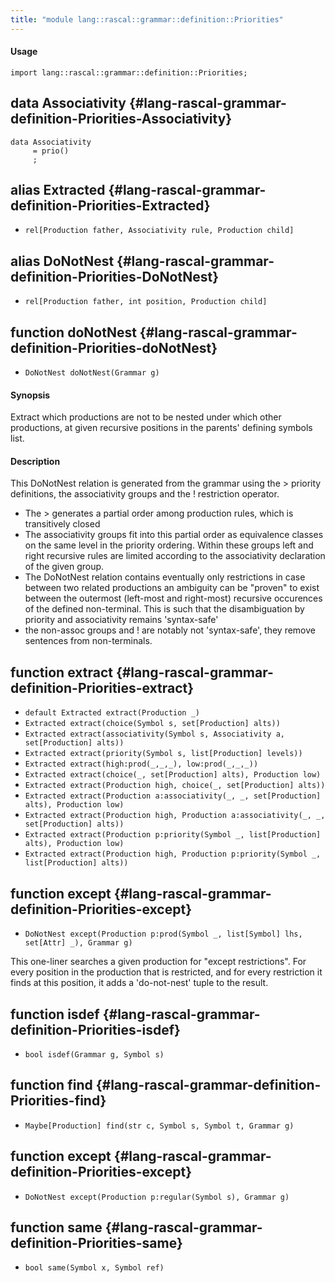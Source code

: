 ```yaml
---
title: "module lang::rascal::grammar::definition::Priorities"
---
```


#### Usage

`import lang::rascal::grammar::definition::Priorities;`


## data Associativity {#lang-rascal-grammar-definition-Priorities-Associativity}

```rascal
data Associativity  
     = prio()
     ;
```

## alias Extracted {#lang-rascal-grammar-definition-Priorities-Extracted}

* `rel[Production father, Associativity rule, Production child]`

## alias DoNotNest {#lang-rascal-grammar-definition-Priorities-DoNotNest}

* `rel[Production father, int position, Production child]`

## function doNotNest {#lang-rascal-grammar-definition-Priorities-doNotNest}

* ``DoNotNest doNotNest(Grammar g)``


#### Synopsis

Extract which productions are not to be nested under which other productions, at given 
recursive positions in the parents' defining symbols list.

#### Description

This DoNotNest relation is generated from the grammar using the > priority definitions,
the associativity groups and the ! restriction operator. 

* The > generates a partial order among production rules, which is transitively closed
* The associativity groups fit into this partial order as equivalence classes on the same
  level in the priority ordering. Within these groups left and right recursive rules are
  limited according to the associativity declaration of the given group.
* The DoNotNest relation contains eventually only restrictions in case between two
  related productions an ambiguity can be "proven" to exist between the outermost (left-most
  and right-most) recursive occurences of the defined non-terminal. This is such that
  the disambiguation by priority and associativity remains 'syntax-safe'
* the non-assoc groups and ! are notably not 'syntax-safe', they remove sentences from non-terminals.

## function extract {#lang-rascal-grammar-definition-Priorities-extract}

* ``default Extracted extract(Production _)``
* ``Extracted extract(choice(Symbol s, set[Production] alts))``
* ``Extracted extract(associativity(Symbol s, Associativity a, set[Production] alts))``
* ``Extracted extract(priority(Symbol s, list[Production] levels))``
* ``Extracted extract(high:prod(_,_,_), low:prod(_,_,_))``
* ``Extracted extract(choice(_, set[Production] alts), Production low)``
* ``Extracted extract(Production high, choice(_, set[Production] alts))``
* ``Extracted extract(Production a:associativity(_, _, set[Production] alts), Production low)``
* ``Extracted extract(Production high, Production a:associativity(_, _, set[Production] alts))``
* ``Extracted extract(Production p:priority(Symbol _, list[Production] alts), Production low)``
* ``Extracted extract(Production high, Production p:priority(Symbol _, list[Production] alts))``

## function except {#lang-rascal-grammar-definition-Priorities-except}

* ``DoNotNest except(Production p:prod(Symbol _, list[Symbol] lhs, set[Attr] _), Grammar g)``


This one-liner searches a given production for "except restrictions". 
For every position in the production that is restricted, and for every restriction it finds 
at this position, it adds a 'do-not-nest' tuple to the result.

## function isdef {#lang-rascal-grammar-definition-Priorities-isdef}

* ``bool isdef(Grammar g, Symbol s)``

## function find {#lang-rascal-grammar-definition-Priorities-find}

* ``Maybe[Production] find(str c, Symbol s, Symbol t, Grammar g)``

## function except {#lang-rascal-grammar-definition-Priorities-except}

* ``DoNotNest except(Production p:regular(Symbol s), Grammar g)``

## function same {#lang-rascal-grammar-definition-Priorities-same}

* ``bool same(Symbol x, Symbol ref)``


